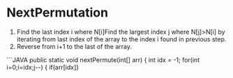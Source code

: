 # NextPermutation
<ol>
<li>Find the last index i where N[i]<N[i+1] for the first iteration.
<li>Find the largest index j where N[j]>N[i] by iterating from last index of the array to the index i found in previous step.
<li>Reverse from i+1 to the last of the array.
</ol>
```JAVA
public static void nextPermute(int[] arr) {
		int idx = -1;
		for(int i=0;i<arr.length-1;i++) {
			if(arr[i]<arr[i+1]) idx = i;
		}
		if(idx==-1) return;
		int tar = -1;
		for(int j = arr.length-1;j>=idx;j--) {
			if(arr[idx]<arr[j]) { 
				int temp = arr[j];
				arr[j]= arr[idx];
				arr[idx]=temp;
				break;
			}
		}
		for (int i = idx + 1; i < (arr.length + idx + 1) / 2; i++) {
            int tmp = arr[i];
            arr[i] = arr[arr.length - (i - idx)];
            arr[arr.length - (i - idx)] = tmp;
    }
		
}
```
